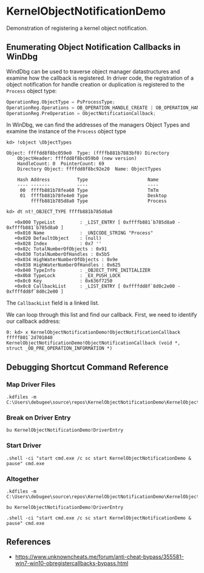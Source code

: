 # KernelObjectNotificationDemo

Demonstration of registering a kernel object notification.

## Enumerating Object Notification Callbacks in WinDbg

WindDbg can be used to traverse object manager datastructures and examine how the callback is registered. In driver code, the registration of a object notification for handle creation or duplication is registered to the `Process` object type:

```C
OperationReg.ObjectType = PsProcessType;
OperationReg.Operations = OB_OPERATION_HANDLE_CREATE | OB_OPERATION_HANDLE_DUPLICATE;
OperationReg.PreOperation = ObjectNotificationCallback;
```

In WinDbg, we can find the addresses of the managers Object Types and examine the instance of the `Process` object type
```
kd> !object \ObjectTypes

Object: ffffdd8f8bc059e0  Type: (ffffb881b7883bf0) Directory
    ObjectHeader: ffffdd8f8bc059b0 (new version)
    HandleCount: 0  PointerCount: 69
    Directory Object: ffffdd8f8bc92e20  Name: ObjectTypes

    Hash Address          Type                      Name
    ---- -------          ----                      ----
     00  ffffb881b78fea60 Type                      TmTm
     01  ffffb881b78fe4e0 Type                      Desktop
         ffffb881b785d8a0 Type                      Process

kd> dt nt!_OBJECT_TYPE ffffb881b785d8a0

   +0x000 TypeList         : _LIST_ENTRY [ 0xffffb881`b785d8a0 - 0xffffb881`b785d8a0 ]
   +0x010 Name             : _UNICODE_STRING "Process"
   +0x020 DefaultObject    : (null) 
   +0x028 Index            : 0x7 ''
   +0x02c TotalNumberOfObjects : 0x91
   +0x030 TotalNumberOfHandles : 0x5b5
   +0x034 HighWaterNumberOfObjects : 0x9e
   +0x038 HighWaterNumberOfHandles : 0x625
   +0x040 TypeInfo         : _OBJECT_TYPE_INITIALIZER
   +0x0b8 TypeLock         : _EX_PUSH_LOCK
   +0x0c0 Key              : 0x636f7250
   +0x0c8 CallbackList     : _LIST_ENTRY [ 0xffffdd8f`8d0c2e00 - 0xffffdd8f`8d0c2e00 ]
```

The `CallbackList` field is a linked list.


We can loop through this list and find our callback. First, we need to identify our callback address:
```
0: kd> x KernelObjectNotificationDemo!ObjectNotificationCallback
fffff801`2d701040 KernelObjectNotificationDemo!ObjectNotificationCallback (void *, struct _OB_PRE_OPERATION_INFORMATION *)
```

## Debugging Shortcut Command Reference

### Map Driver Files 
```
.kdfiles -m C:\Users\debugee\source\repos\KernelObjectNotificationDemo\KernelObjectNotificationDemo\x64\Debug\filemap.txt
```

### Break on Driver Entry
```
bu KernelObjectNotificationDemo!DriverEntry
```

### Start Driver
```
.shell -ci "start cmd.exe /c sc start KernelObjectNotificationDemo & pause" cmd.exe
```

### Altogether

```
.kdfiles -m C:\Users\debugee\source\repos\KernelObjectNotificationDemo\KernelObjectNotificationDemo\x64\Debug\filemap.txt

bu KernelObjectNotificationDemo!DriverEntry

.shell -ci "start cmd.exe /c sc start KernelObjectNotificationDemo & pause" cmd.exe
```
## References

- https://www.unknowncheats.me/forum/anti-cheat-bypass/355581-win7-win10-obregistercallbacks-bypass.html